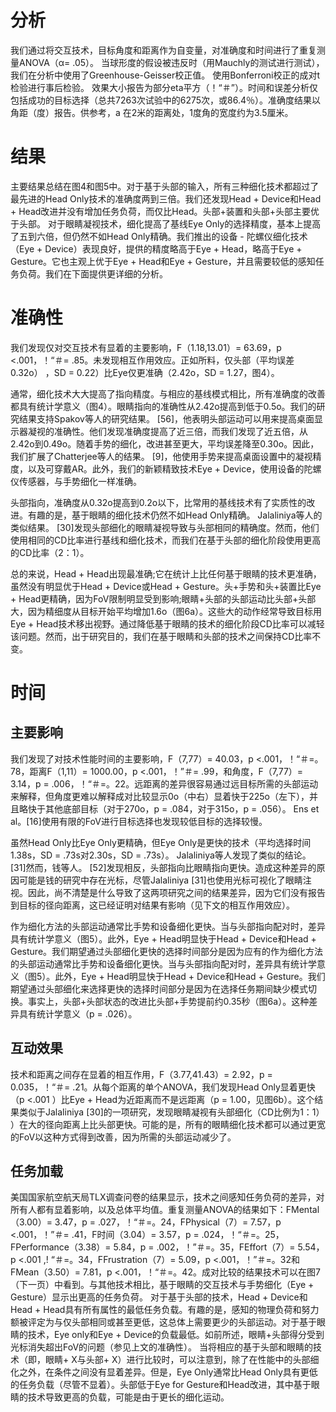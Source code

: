 # 分析
我们通过将交互技术，目标角度和距离作为自变量，对准确度和时间进行了重复测量ANOVA（α= .05）。 当球形度的假设被违反时（用Mauchly的测试进行测试），我们在分析中使用了Greenhouse-Geisser校正值。 使用Bonferroni校正的成对t检验进行事后检验。 效果大小报告为部分eta平方（！“＃”）。时间和误差分析仅包括成功的目标选择（总共7263次试验中的6275次，或86.4％）。准确度结果以角距（度）报告。供参考，a 在2米的距离处，1度角的宽度约为3.5厘米。

# 结果
主要结果总结在图4和图5中。对于基于头部的输入，所有三种细化技术都超过了最先进的Head Only技术的准确度两到三倍。我们还发现Head + Device和Head + Head改进并没有增加任务负荷，而仅比Head。头部+装置和头部+头部主要优于头部。
对于眼睛凝视技术，细化提高了基线Eye Only的选择精度，基本上提高了五到六倍，但仍然不如Head Only精确。我们推出的设备 - 陀螺仪细化技术（Eye + Device）表现良好，提供的精度略高于Eye + Head，略高于Eye + Gesture。它也主观上优于Eye + Head和Eye + Gesture，并且需要较低的感知任务负荷。我们在下面提供更详细的分析。

# 准确性
我们发现仅对交互技术有显着的主要影响，F（1.18,13.01）= 63.69，p <.001，！“＃= .85。未发现相互作用效应。正如所料，仅头部（平均误差0.32o） ，SD = 0.22）比Eye仅更准确（2.42o，SD = 1.27，图4）。

通常，细化技术大大提高了指向精度。与相应的基线模式相比，所有准确度的改善都具有统计学意义（图4）。眼睛指向的准确性从2.42o提高到低于0.5o。我们的研究结果支持Spakov等人的研究结果。 [56]，他表明头部运动可以用来提高桌面显示器凝视的准确性。他们发现准确度提高了近三倍，而我们发现了近五倍，从2.42o到0.49o。随着手势的细化，改进甚至更大，平均误差降至0.30o。因此，我们扩展了Chatterjee等人的结果。 [9]，他使用手势来提高桌面设置中的凝视精度，以及可穿戴AR。此外，我们的新颖精致技术Eye + Device，使用设备的陀螺仪传感器，与手势细化一样准确。

头部指向，准确度从0.32o提高到0.2o以下，比常用的基线技术有了实质性的改进。有趣的是，基于眼睛的细化技术仍然不如Head Only精确。 Jalaliniya等人的类似结果。 [30]发现头部细化的眼睛凝视导致与头部相同的精确度。然而，他们使用相同的CD比率进行基线和细化技术，而我们在基于头部的细化阶段使用更高的CD比率（2：1）。

总的来说，Head + Head出现最准确;它在统计上比任何基于眼睛的技术更准确，虽然没有明显优于Head + Device或Head + Gesture。头+手势和头+装置比Eye + Head更精确，因为FoV限制明显受到影响;眼睛+头部的头部运动比头部+头部大，因为精细度从目标开始平均增加1.6o（图6a）。这些大的动作经常导致目标用Eye + Head技术移出视野。通过降低基于眼睛的技术的细化阶段CD比率可以减轻该问题。然而，出于研究目的，我们在基于眼睛和头部的技术之间保持CD比率不变。

# 时间
## 主要影响
我们发现了对技术性能时间的主要影响，F（7,77）= 40.03，p <.001，！“＃=。78，距离F（1,11）= 1000.00，p <.001，！”＃= .99，和角度，F（7,77）= 3.14，p = .006，！“＃=。22。远距离的差异很容易通过远目标所需的头部运动来解释，但角度更难以解释成对比较显示0o（中右）显着快于225o（左下），并且略快于其他底部目标（对于270o，p = .084，对于315o，p = .056）。 Ens et al。[16]使用有限的FoV进行目标选择也发现较低目标的选择较慢。

虽然Head Only比Eye Only更精确，但Eye Only是更快的技术（平均选择时间1.38s，SD = .73s对2.30s，SD = .73s）。 Jalaliniya等人发现了类似的结论。 [31]然而，钱等人。 [52]发现相反，头部指向比眼睛指向更快。造成这种差异的原因可能是钱的研究中存在光标，尽管Jalaliniya [31]也使用光标可视化了眼睛注视。因此，尚不清楚是什么导致了这两项研究之间的结果差异，因为它们没有报告到目标的径向距离，这已经证明对结果有影响（见下文的相互作用效应）。

作为细化方法的头部运动通常比手势和设备细化更快。当与头部指向配对时，差异具有统计学意义（图5）。此外，Eye + Head明显快于Head + Device和Head + Gesture。我们期望通过头部细化更快的选择时间部分是因为应有的作为细化方法的头部运动通常比手势和设备细化更快。当与头部指向配对时，差异具有统计学意义（图5）。此外，Eye + Head明显快于Head + Device和Head + Gesture。我们期望通过头部细化来选择更快的选择时间部分是因为在选择任务期间缺少模式切换。事实上，头部+头部状态的改进比头部+手势提前约0.35秒（图6a）。这种差异具有统计学意义（p = .026）。

## 互动效果
技术和距离之间存在显着的相互作用，F（3.77,41.43）= 2.92，p = 0.035，！“＃= .21。从每个距离的单个ANOVA，我们发现Head Only显着更快（p <.001 ）比Eye + Head为近距离而不是远距离（p = 1.00，见图6b）。这个结果类似于Jalaliniya [30]的一项研究，发现眼睛凝视有头部细化（CD比例为1：1） ）在大的径向距离上比头部更快。可能的是，所有的眼睛细化技术都可以通过更宽的FoV以这种方式得到改善，因为所需的头部运动减少了。

## 任务加载
美国国家航空航天局TLX调查问卷的结果显示，技术之间感知任务负荷的差异，对所有人都有显着影响，以及总体平均值。重复测量ANOVA的结果如下：FMental（3.00）= 3.47，p = .027，！“＃=。24，FPhysical（7）= 7.57，p <.001，！”＃= .41，F时间（3.04）= 3.57，p = .024，！“＃=。25，FPerformance（3.38）= 5.84，p = .002，！”＃=。35，FEffort（7）= 5.54，p <.001 ,! “＃=。34，FFrustration（7）= 5.09，p <.001，！”＃=。32和FMean（3.50）= 7.81，p <.001，！“＃=。42。成对比较的结果技术可以在图7（下一页）中看到。与其他技术相比，基于眼睛的交互技术与手势细化（Eye + Gesture）显示出更高的任务负荷。
对于基于头部的技术，Head + Device和Head + Head具有所有属性的最低任务负载。有趣的是，感知的物理负荷和努力额被评定为与仅头部相同或甚至更低，这总体上需要更少的头部运动。对于基于眼睛的技术，Eye only和Eye + Device的负载最低。如前所述，眼睛+头部得分受到光标消失超出FoV的问题（参见上文的准确性）。
当将相应的基于头部和眼睛的技术（即，眼睛+ X与头部+ X）进行比较时，可以注意到，除了在性能中的头部细化之外，在条件之间没有显着差异。但是，Eye Only通常比Head Only具有更低的任务负载（尽管不显着）。头部低于Eye for Gesture和Head改进，其中基于眼睛的技术导致更高的负载，可能是由于更长的细化运动。
